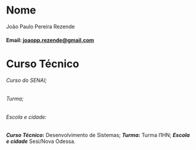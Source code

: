 # Nome
João Paulo Pereira Rezende

####  Email: joaopp.rezende@gmail.com

# Curso Técnico

###### Curso do SENAI;
###### Turma;
###### Escola e cidade:

***Curso Técnico:*** 
Desenvolvimento de Sistemas;
***Turma:***
Turma I1HN;
***Escola e cidade***
Sesi/Nova Odessa.
